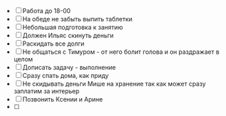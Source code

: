 
- [ ] Работа до 18-00
- [ ] На обеде не забыть выпить таблетки
- [ ] Небольшая подготовка к занятию
- [ ] Должен Ильяс скинуть деньги
- [ ] Раскидать все долги
- [ ] Не общаться с Тимуром - от него болит голова и он раздражает в целом
- [ ] Дописать задачу - выполнение
- [ ] Сразу спать дома, как приду
- [ ] Не скидывать деньги Мише на хранение так как может сразу заплатим за интерьер
- [ ] Позвонить Ксении и Арине
- [ ] 